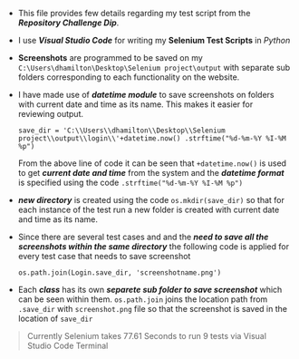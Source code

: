 + This file provides few details regarding my test script from the **_Repository Challenge Dip_**.

+ I use **_Visual Studio Code_** for writing my **Selenium Test Scripts** in _Python_

+ **Screenshots** are programmed to be saved on my `C:\Users\dhamilton\Desktop\Selenium project\output` with separate sub folders corresponding to each functionality on the website.

* I have made use of **_datetime module_** to save screenshots on folders with current date and time as its name. This makes it easier for reviewing output.

   `save_dir = 'C:\\Users\\dhamilton\\Desktop\\Selenium project\\output\\login\\'+datetime.now() .strftime("%d-%m-%Y %I-%M %p")`

   From the above line of code it can be seen that `+datetime.now()` is used to get **_current date and time_** from the system and the **_datetime format_** is specified using the code `.strftime("%d-%m-%Y %I-%M %p")`

+ **_new directory_** is created using the code `os.mkdir(save_dir)` so that for each instance of the test  run a new folder is created with current date and time as its name. 

* Since there are several test cases and and the **_need to save all the screenshots within the same directory_** the following code is applied for every test case that needs to save screenshot

   `os.path.join(Login.save_dir, 'screenshotname.png')`

* Each **_class_** has its own **_separete sub folder to save screenshot_** which can be seen within them. `os.path.join` joins the location path from `.save_dir` with `screenshot.png` file so that the screenshot is saved in the location of `save_dir`

> Currently Selenium takes 77.61 Seconds to run 9 tests via Visual Studio Code Terminal
